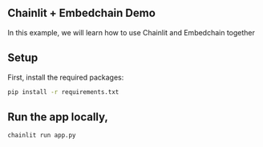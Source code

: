 ## Chainlit + Embedchain Demo

In this example, we will learn how to use Chainlit and Embedchain together 

## Setup

First, install the required packages:

```bash
pip install -r requirements.txt
```

## Run the app locally,

```
chainlit run app.py
```
